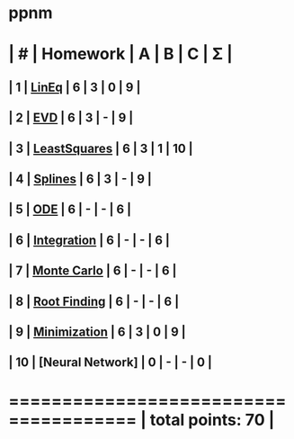 # ppnm

| #  | Homework     | A | B | C | Σ  |
 ======================================
| 1  | [LinEq](https://github.com/Benedikttk/ppmnm/tree/main/Assignments/Linear_Equations)        | 6 | 3 | 0 | 9  |
---------------------------------------
| 2  | [EVD](https://github.com/Benedikttk/ppmnm/tree/main/Assignments/EVD)           | 6 | 3 | - |  9 |
---------------------------------------
| 3  | [LeastSquares](https://github.com/Benedikttk/ppmnm/tree/main/Assignments/LSF)  | 6 | 3 | 1 |  10 |
---------------------------------------
| 4  | [Splines](https://github.com/Benedikttk/ppmnm/tree/main/Assignments/Splines)       | 6 | 3 | - |  9 |
---------------------------------------
| 5  | [ODE](https://github.com/Benedikttk/ppmnm/tree/main/Assignments/ODE)       | 6 | - | - |  6 |
---------------------------------------
| 6  | [Integration](https://github.com/Benedikttk/ppmnm/tree/main/Assignments/Integration)       | 6 | - | - |  6 |
---------------------------------------
| 7  | [Monte Carlo](https://github.com/Benedikttk/ppmnm/tree/main/Assignments/Monte_Carlo)       | 6 | - | - |  6 |
---------------------------------------
| 8  | [Root Finding](https://github.com/Benedikttk/ppmnm/tree/main/Assignments/Root_Finding)       | 6 | - | - |  6 |
---------------------------------------
| 9 | [Minimization](https://github.com/Benedikttk/ppmnm/tree/main/Assignments/Minimization)     | 6 | 3 | 0 |  9 |
---------------------------------------
| 10 | [Neural Network]     | 0 | - | - |  0 |
---------------------------------------
 ======================================
|                    total points: 70  |
 ======================================
